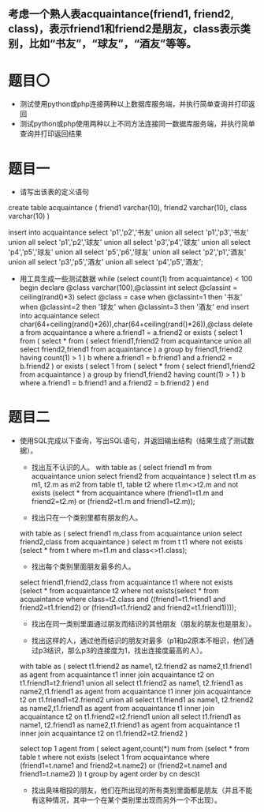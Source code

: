 ## 考虑一个熟人表acquaintance(friend1, friend2, class)，表示friend1和friend2是朋友，class表示类别，比如“书友”，“球友”，“酒友”等等。

# 题目〇

* 测试使用python或php连接两种以上数据库服务端，并执行简单查询并打印返回
* 测试python或php使用两种以上不同方法连接同一数据库服务端，并执行简单查询并打印返回结果


# 题目一

* 请写出该表的定义语句

create table acquaintance
(
	friend1 varchar(10),
	friend2 varchar(10),
	class varchar(10)
)

insert into acquaintance 
 select 'p1','p2','书友' union all select 'p1','p3','书友' union all
 select 'p1','p2','球友' union all select 'p3','p4','球友' union all
 select 'p4','p5','球友' union all select 'p5','p6','球友' union all
 select 'p2','p1','酒友' union all select 'p3','p5','酒友' union all
 select 'p4','p5','酒友';

* 用工具生成一些测试数据
while (select count(1) from acquaintance) < 100
begin
    declare @class varchar(100),@classint int
 select @classint = ceiling(rand()*3)
 select @class = case when @classint=1
         then '书友'
       when @classint=2 
         then '球友'
       when @classint=3
         then '酒友'
     end
    insert into acquaintance
    select char(64+ceiling(rand()*26)),char(64+ceiling(rand()*26)),@class
    delete a from acquaintance a
    where  a.friend1 = a.friend2
           or exists ( select 1
                       from (
          select *
          from  ( select friend1,friend2
            from   acquaintance
            union all
            select friend2,friend1
            from   acquaintance
          ) a
          group by friend1,friend2
          having count(1) > 1 
                            ) b
                       where a.friend1 = b.friend1
                             and a.friend2 = b.friend2
                    )
           or exists ( select 1
                       from (
          select *
          from  ( select friend1,friend2
            from   acquaintance
          ) a
          group by friend1,friend2
          having count(1) > 1 
                            ) b
                       where a.friend1 = b.friend1
                             and a.friend2 = b.friend2
                    )
end                       


# 题目二

* 使用SQL完成以下查询，写出SQL语句，并返回输出结构（结果生成了测试数据）。
	+ 找出互不认识的人。
	with table as 
	(
	select friend1 m from acquaintance
	union 
	select friend2 from acquaintance
	)
	select t1.m as m1, t2.m as m2
	from table t1, table t2
	where t1.m<>t2.m
	and not exists (select * from acquaintance where (friend1=t1.m and friend2=t2.m) or (friend2=t1.m and friend1=t2.m));
 
	+ 找出只在一个类别里都有朋友的人。

	with table as 
	(
	select friend1 m,class from acquaintance
	union 
	select friend2,class from acquaintance
	)
	select m from t t1 where not exists (select * from t where m=t1.m and class<>t1.class);

	+ 找出每个类别里面朋友最多的人。

	select friend1,friend2,class from acquaintance t1
	where not exists (select * from acquaintance t2
	where not exists(select * from acquaintance where class=t2.class 
	and ((friend1=t1.friend1 and friend2=t1.friend2) or (friend1=t1.friend2 and friend2=t1.friend1))));

	+ 找出在同一类别里面通过朋友而结识的其他朋友（朋友的朋友也是朋友）。


	+ 找出这样的人，通过他而结识的朋友对最多（p1和p2原本不相识，他们通过p3结识，那么p3的连接度为1，找出连接度最高的人）。

	with table as 
	(
	select t1.friend2 as name1, t2.friend2 as name2,t1.friend1 as agent
	from acquaintance t1 inner join acquaintance t2 on t1.friend1=t2.friend1
	union all
	select t1.friend2 as name1, t2.friend1 as name2,t1.friend1 as agent
	from acquaintance t1 inner join acquaintance t2 on t1.friend1=t2.friend2
	union all
	select t1.friend1 as name1, t2.friend2 as name2,t1.friend1 as agent
	from acquaintance t1 inner join acquaintance t2 on t1.friend2=t2.friend1
	union all
	select t1.friend1 as name1, t2.friend1 as name2,t1.friend1 as agent
	from acquaintance t1 inner join acquaintance t2 on t1.friend2=t2.friend2
	)
 
	select top 1 agent from (
	select agent,count(*) num from
	(select * from table t where not exists (select 1 from acquaintance 
	where (friend1=t.name1 and friend2=t.name2) or (friend2=t.name1 and friend1=t.name2) )) t
	group by agent order by cn desc)t


	+ 找出臭味相投的朋友，他们在所出现的所有类别里面都是朋友（并且不能有这种情况，其中一个在某个类别里出现而另外一个不出现）。